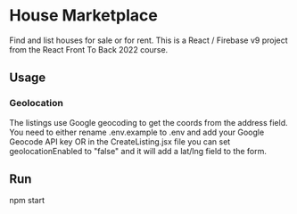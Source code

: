 # House Marketplace

Find and list houses for sale or for rent. This is a React / Firebase v9 project from the React Front To Back 2022 course.

## Usage

### Geolocation

The listings use Google geocoding to get the coords from the address field. You need to either rename .env.example to .env and add your Google Geocode API key OR in the CreateListing.jsx file you can set geolocationEnabled to "false" and it will add a lat/lng field to the form.

## Run
npm start